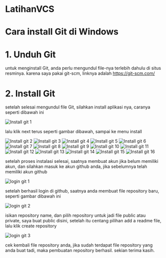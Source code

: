 # LatihanVCS
# Cara install Git di Windows
# 1. Unduh Git
untuk menginstall Git, anda perlu mengundul file-nya terlebih dahulu di situs resminya. karena saya pakai git-scm, linknya adalah https://git-scm.com/
# 2. Install Git
setelah selesai mengundul file Git, silahkan install aplikasi nya, caranya seperti dibawah ini

![Install git 1](https://user-images.githubusercontent.com/92351461/136926471-6ddf0c29-7cab-4f4c-a0c6-a6b67b5678e7.PNG)

lalu klik next terus seperti gambar dibawah, sampai ke menu install

![Install git 2](https://user-images.githubusercontent.com/92351461/136926593-540ea778-2c0e-4b7b-ba03-2f7b952a1e76.PNG)
![Install git 3](https://user-images.githubusercontent.com/92351461/136926700-ab019616-6717-4744-8ec5-8918a1952269.PNG)
![Install git 4](https://user-images.githubusercontent.com/92351461/136926702-635bf4aa-3ad9-41b6-9f1a-57adabf7975f.PNG)
![Install git 5](https://user-images.githubusercontent.com/92351461/136926705-6b4a0439-1c19-4e68-ba30-093ed900a8db.PNG)
![Install git 6](https://user-images.githubusercontent.com/92351461/136926709-7ebe5029-b314-4782-9cfe-c6b5c0d23779.PNG)
![Install git 7](https://user-images.githubusercontent.com/92351461/136926710-8b019626-6642-412d-a9c8-6a1c9ffe0ab8.PNG)
![Install git 8](https://user-images.githubusercontent.com/92351461/136926716-974bf591-3a41-4b45-b739-a103a94fdc4c.PNG)
![Install git 9](https://user-images.githubusercontent.com/92351461/136926721-b5527ecc-2ae7-4ab4-a44a-16fedc4b84c0.PNG)
![Install git 10](https://user-images.githubusercontent.com/92351461/136926724-8ca7a0d3-956d-43db-9b1b-2e32d663aa14.PNG)
![Install git 11](https://user-images.githubusercontent.com/92351461/136926673-b5959ca7-440c-477b-9c17-ba8b7a5222a8.PNG)
![Install git 12](https://user-images.githubusercontent.com/92351461/136926679-f9aa4fc1-6b38-4813-b000-d666abff0edb.PNG)
![Install git 13](https://user-images.githubusercontent.com/92351461/136926684-8f38e6c4-c2b3-4940-adc7-91f9fec10faf.PNG)
![Install git 14](https://user-images.githubusercontent.com/92351461/136926688-181e19b5-19b0-4eeb-9e3d-730e6526c305.PNG)
![Install git 15](https://user-images.githubusercontent.com/92351461/136926692-e5609eb6-53dd-4d23-b9e3-5e39b16920f7.PNG)
![Install git 16](https://user-images.githubusercontent.com/92351461/136926696-b1ea483c-9127-46fb-a307-228b2ce5bd27.PNG)

setelah proses instalasi selesai, saatnya membuat akun jika belum memiliki akun, dan silahkan masuk ke akun github anda, jika sebelumnya telah memiliki akun github

![login git 1](https://user-images.githubusercontent.com/92351461/136927491-9770276a-b0dc-43f3-8c5b-8491df9db141.PNG)

setelah berhasil login di github, saatnya anda membuat file repository baru, seperti gambar dibawah ini

![login git 2](https://user-images.githubusercontent.com/92351461/136927758-6f562ff0-0350-467a-a569-5947586264c9.PNG)

isikan repository name, dan pilih repository untuk jadi file public atau private, saya buat public disini, setelah itu centang pilihan add a readme file, lalu klik create repository

![login git 3](https://user-images.githubusercontent.com/92351461/136928161-a9a918b6-ab89-407d-a531-81bbb05b7d99.png)

cek kembali file repository anda, jika sudah terdapat file repository yang anda buat tadi, maka pembuatan repository berhasil. sekian terima kasih.
